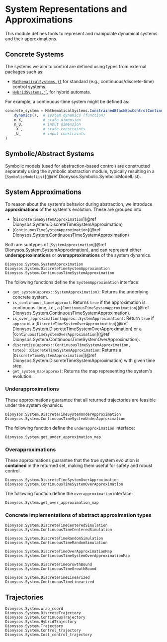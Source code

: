 # System Representations and Approximations

This module defines tools to represent and manipulate dynamical systems and their approximations.

## Concrete Systems

The systems we aim to control are defined using types from external packages such as:

- [`MathematicalSystems.jl`](https://github.com/JuliaReach/MathematicalSystems.jl) for standard (e.g., continuous/discrete-time) control systems.
- [`HybridSystems.jl`](https://github.com/blegat/HybridSystems.jl) for hybrid automata.

For example, a continuous-time system might be defined as:

```julia
concrete_system = MathematicalSystems.ConstrainedBlackBoxControlContinuousSystem(
    dynamics(),  # system dynamics (function)
    n_X,         # state dimension
    n_U,         # input dimension
    _X_,         # state constraints
    _U_          # input constraints
)
```

## Symbolic/Abstract Systems

Symbolic models (used for abstraction-based control) are constructed separately using the symbolic abstraction module, typically resulting in a [`SymbolicModelList`](@ref Dionysos.Symbolic.SymbolicModelList).

## System Approximations

To reason about the system’s behavior during abstraction, we introduce **approximations** of the system's evolution. These are grouped into:

- [`DiscreteTimeSystemApproximation`](@ref Dionysos.System.DiscreteTimeSystemApproximation)
- [`ContinuousTimeSystemApproximation`](@ref Dionysos.System.ContinuousTimeSystemApproximation)

Both are subtypes of [`SystemApproximation`](@ref Dionysos.System.SystemApproximation), and can represent either **underapproximations** or **overapproximations** of the system dynamics.

```@docs
Dionysos.System.SystemApproximation
Dionysos.System.DiscreteTimeSystemApproximation
Dionysos.System.ContinuousTimeSystemApproximation
```

The following functions define the `SystemApproximation` interface:

- `get_system(approx::SystemApproximation)`: Returns the underlying concrete system.
- `is_continuous_time(approx)`: Returns `true` if the approximation is continuous-time, i.e., a [`ContinuousTimeSystemApproximation`](@ref Dionysos.System.ContinuousTimeSystemApproximation).
- `is_over_approximation(approx::SystemApproximation)`: Return `true` if `approx` is a [`DiscreteTimeSystemOverApproximation`](@ref Dionysos.System.DiscreteTimeSystemOverApproximation) or a [`ContinuousTimeSystemOverApproximation`](@ref Dionysos.System.ContinuousTimeSystemOverApproximation).
- `discretize(approx::ContinuousTimeSystemApproximation, tstep)::DiscreteTimeSystemApproximation`: Returns a  [`DiscreteTimeSystemApproximation`](@ref Dionysos.System.DiscreteTimeSystemApproximation) with given time step.
- `get_system_map(approx)`: Returns the map representing the system's evolution.

### Underapproximations

These approximations guarantee that all returned trajectories are feasible under the system dynamics.

```@docs
Dionysos.System.DiscreteTimeSystemUnderApproximation
Dionysos.System.ContinuousTimeSystemUnderApproximation
```

The following function define the `underapproximation` interface:

```@docs
Dionysos.System.get_under_approximation_map
```

### Overapproximations

These approximations guarantee that the true system evolution is **contained** in the returned set, making them useful for safety and robust control.

```@docs
Dionysos.System.DiscreteTimeSystemOverApproximation
Dionysos.System.ContinuousTimeSystemOverApproximation
```

The following function define the `overapproximation` interface:

```@docs
Dionysos.System.get_over_approximation_map
```

### Concrete implementations of abstract approximation types
```@docs
Dionysos.System.DiscreteTimeCenteredSimulation
Dionysos.System.ContinuousTimeCenteredSimulation
```

```@docs
Dionysos.System.DiscreteTimeRandomSimulation
Dionysos.System.ContinuousTimeRandomSimulation
```

```@docs
Dionysos.System.DiscreteTimeOverApproximationMap
Dionysos.System.ContinuousTimeSystemOverApproximationMap
```

```@docs
Dionysos.System.DiscreteTimeGrowthBound
Dionysos.System.ContinuousTimeGrowthBound
```

```@docs
Dionysos.System.DiscreteTimeLinearized
Dionysos.System.ContinuousTimeLinearized
```

## Trajectories 
```@docs
Dionysos.System.wrap_coord
Dionysos.System.DiscreteTrajectory
Dionysos.System.ContinuousTrajectory
Dionysos.System.HybridTrajectory
Dionysos.System.Trajectory
Dionysos.System.Control_trajectory
Dionysos.System.Cost_control_trajectory
```